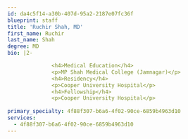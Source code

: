 ```yaml
---
id: da4c5f14-a30b-407d-95a2-2187e07fc36f
blueprint: staff
title: 'Ruchir Shah, MD'
first_name: Ruchir
last_name: Shah
degree: MD
bio: |2-

              <h4>Medical Education</h4>
              <p>MP Shah Medical College (Jamnagar)</p>
              <h4>Residency</h4>
              <p>Cooper University Hospital</p>
              <h4>Fellowship</h4>
              <p>Cooper University Hospital</p>
          
primary_specialty: 4f88f307-b6a6-4f02-90ce-6859b4963d10
services:
  - 4f88f307-b6a6-4f02-90ce-6859b4963d10
---
```

